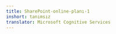```yaml
---
title: SharePoint-online-planı-1
inshort: tanımsız
translator: Microsoft Cognitive Services
---
```




